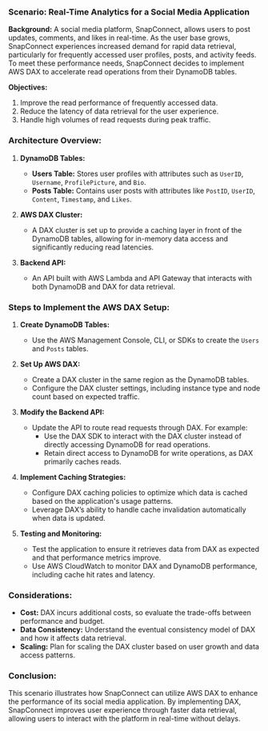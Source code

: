 ### Scenario: Real-Time Analytics for a Social Media Application

**Background:**
A social media platform, SnapConnect, allows users to post updates, comments, and likes in real-time. As the user base grows, SnapConnect experiences increased demand for rapid data retrieval, particularly for frequently accessed user profiles, posts, and activity feeds. To meet these performance needs, SnapConnect decides to implement AWS DAX to accelerate read operations from their DynamoDB tables.

**Objectives:**
1. Improve the read performance of frequently accessed data.
2. Reduce the latency of data retrieval for the user experience.
3. Handle high volumes of read requests during peak traffic.

### Architecture Overview:
1. **DynamoDB Tables:**
   - **Users Table:** Stores user profiles with attributes such as `UserID`, `Username`, `ProfilePicture`, and `Bio`.
   - **Posts Table:** Contains user posts with attributes like `PostID`, `UserID`, `Content`, `Timestamp`, and `Likes`.

2. **AWS DAX Cluster:**
   - A DAX cluster is set up to provide a caching layer in front of the DynamoDB tables, allowing for in-memory data access and significantly reducing read latencies.

3. **Backend API:**
   - An API built with AWS Lambda and API Gateway that interacts with both DynamoDB and DAX for data retrieval.

### Steps to Implement the AWS DAX Setup:

1. **Create DynamoDB Tables:**
   - Use the AWS Management Console, CLI, or SDKs to create the `Users` and `Posts` tables.

2. **Set Up AWS DAX:**
   - Create a DAX cluster in the same region as the DynamoDB tables.
   - Configure the DAX cluster settings, including instance type and node count based on expected traffic.

3. **Modify the Backend API:**
   - Update the API to route read requests through DAX. For example:
     - Use the DAX SDK to interact with the DAX cluster instead of directly accessing DynamoDB for read operations.
     - Retain direct access to DynamoDB for write operations, as DAX primarily caches reads.

4. **Implement Caching Strategies:**
   - Configure DAX caching policies to optimize which data is cached based on the application's usage patterns.
   - Leverage DAX’s ability to handle cache invalidation automatically when data is updated.

5. **Testing and Monitoring:**
   - Test the application to ensure it retrieves data from DAX as expected and that performance metrics improve.
   - Use AWS CloudWatch to monitor DAX and DynamoDB performance, including cache hit rates and latency.

### Considerations:
- **Cost:** DAX incurs additional costs, so evaluate the trade-offs between performance and budget.
- **Data Consistency:** Understand the eventual consistency model of DAX and how it affects data retrieval.
- **Scaling:** Plan for scaling the DAX cluster based on user growth and data access patterns.

### Conclusion:
This scenario illustrates how SnapConnect can utilize AWS DAX to enhance the performance of its social media application. By implementing DAX, SnapConnect improves user experience through faster data retrieval, allowing users to interact with the platform in real-time without delays.